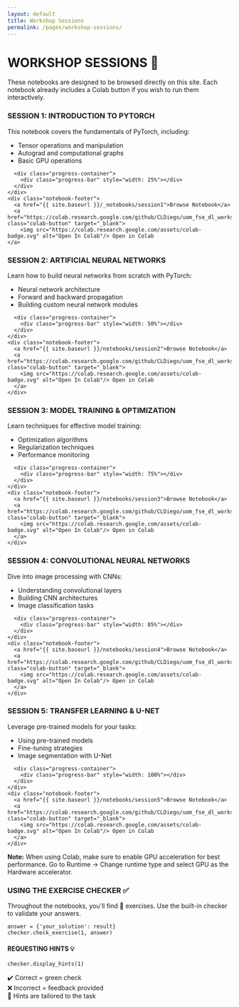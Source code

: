 ```yaml
---
layout: default
title: Workshop Sessions
permalink: /pages/workshop-sessions/
---
```


# WORKSHOP SESSIONS 🧠

<div class="info-box">
  These notebooks are designed to be browsed directly on this site. Each notebook already includes a Colab button if you wish to run them interactively.
</div>

<div class="notebook-browser">

  <div class="notebook-card">
    <div class="notebook-header">
      <h3>SESSION 1: INTRODUCTION TO PYTORCH</h3>
    </div>
    <div class="notebook-content">
      <p>This notebook covers the fundamentals of PyTorch, including:</p>
      <ul>
        <li>Tensor operations and manipulation</li>
        <li>Autograd and computational graphs</li>
        <li>Basic GPU operations</li>
      </ul>
      
      <div class="progress-container">
        <div class="progress-bar" style="width: 25%"></div>
      </div>
    </div>
    <div class="notebook-footer">
      <a href="{{ site.baseurl }}/_notebooks/session1">Browse Notebook</a>
      <a href="https://colab.research.google.com/github/CLDiego/uom_fse_dl_workshop/blob/main/_notebooks/session1.ipynb" class="colab-button" target="_blank">
        <img src="https://colab.research.google.com/assets/colab-badge.svg" alt="Open In Colab"/> Open in Colab
    </a>
</div>
  </div>

  <div class="notebook-card">
    <div class="notebook-header">
      <h3>SESSION 2: ARTIFICIAL NEURAL NETWORKS</h3>
    </div>
    <div class="notebook-content">
      <p>Learn how to build neural networks from scratch with PyTorch:</p>
      <ul>
        <li>Neural network architecture</li>
        <li>Forward and backward propagation</li>
        <li>Building custom neural network modules</li>
      </ul>
      
      <div class="progress-container">
        <div class="progress-bar" style="width: 50%"></div>
      </div>
    </div>
    <div class="notebook-footer">
      <a href="{{ site.baseurl }}/notebooks/session2">Browse Notebook</a>
      <a href="https://colab.research.google.com/github/CLDiego/uom_fse_dl_workshop/blob/main/notebooks/session2.ipynb" class="colab-button" target="_blank">
        <img src="https://colab.research.google.com/assets/colab-badge.svg" alt="Open In Colab"/> Open in Colab
      </a>
    </div>
  </div>

  <div class="notebook-card">
    <div class="notebook-header">
      <h3>SESSION 3: MODEL TRAINING & OPTIMIZATION</h3>
    </div>
    <div class="notebook-content">
      <p>Learn techniques for effective model training:</p>
      <ul>
        <li>Optimization algorithms</li>
        <li>Regularization techniques</li>
        <li>Performance monitoring</li>
      </ul>
      
      <div class="progress-container">
        <div class="progress-bar" style="width: 75%"></div>
      </div>
    </div>
    <div class="notebook-footer">
      <a href="{{ site.baseurl }}/notebooks/session3">Browse Notebook</a>
      <a href="https://colab.research.google.com/github/CLDiego/uom_fse_dl_workshop/blob/main/notebooks/session3.ipynb" class="colab-button" target="_blank">
        <img src="https://colab.research.google.com/assets/colab-badge.svg" alt="Open In Colab"/> Open in Colab
      </a>
    </div>
  </div>

  <div class="notebook-card">
    <div class="notebook-header">
      <h3>SESSION 4: CONVOLUTIONAL NEURAL NETWORKS</h3>
    </div>
    <div class="notebook-content">
      <p>Dive into image processing with CNNs:</p>
      <ul>
        <li>Understanding convolutional layers</li>
        <li>Building CNN architectures</li>
        <li>Image classification tasks</li>
      </ul>
      
      <div class="progress-container">
        <div class="progress-bar" style="width: 85%"></div>
      </div>
    </div>
    <div class="notebook-footer">
      <a href="{{ site.baseurl }}/notebooks/session4">Browse Notebook</a>
      <a href="https://colab.research.google.com/github/CLDiego/uom_fse_dl_workshop/blob/main/notebooks/session4.ipynb" class="colab-button" target="_blank">
        <img src="https://colab.research.google.com/assets/colab-badge.svg" alt="Open In Colab"/> Open in Colab
      </a>
    </div>
  </div>

  <div class="notebook-card">
    <div class="notebook-header">
      <h3>SESSION 5: TRANSFER LEARNING & U-NET</h3>
    </div>
    <div class="notebook-content">
      <p>Leverage pre-trained models for your tasks:</p>
      <ul>
        <li>Using pre-trained models</li>
        <li>Fine-tuning strategies</li>
        <li>Image segmentation with U-Net</li>
      </ul>
      
      <div class="progress-container">
        <div class="progress-bar" style="width: 100%"></div>
      </div>
    </div>
    <div class="notebook-footer">
      <a href="{{ site.baseurl }}/notebooks/session5">Browse Notebook</a>
      <a href="https://colab.research.google.com/github/CLDiego/uom_fse_dl_workshop/blob/main/notebooks/session5.ipynb" class="colab-button" target="_blank">
        <img src="https://colab.research.google.com/assets/colab-badge.svg" alt="Open In Colab"/> Open in Colab
      </a>
    </div>
  </div>

</div>

<div class="warning-box">
  <strong>Note:</strong> When using Colab, make sure to enable GPU acceleration for best performance. Go to Runtime → Change runtime type and select GPU as the Hardware accelerator.
</div>

<div class="card">
  <h3>USING THE EXERCISE CHECKER ✅</h3>
  <p>Throughout the notebooks, you'll find 🎯 exercises. Use the built-in checker to validate your answers.</p>
  
  <pre><code class="language-python">answer = {'your_solution': result}
checker.check_exercise(1, answer)</code></pre>
  
  <h4>REQUESTING HINTS 💡</h4>
  <pre><code class="language-python">checker.display_hints(1)</code></pre>
  
  <p>✔️ Correct = green check<br>
  ❌ Incorrect = feedback provided<br>
  💬 Hints are tailored to the task</p>
</div>